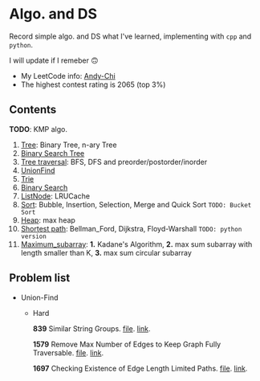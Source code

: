 # Algo. and DS
Record simple algo. and DS what I've learned, implementing with `cpp` and `python`.

I will update if I remeber :upside_down_face:

*   My LeetCode info: [Andy-Chi](https://leetcode.com/Andy-Chi/)
*   The highest contest rating is 2065 (top 3%)

## Contents
**TODO**: KMP algo.
1. [Tree](Tree/): Binary Tree, n-ary Tree
2. [Binary Search Tree](BST/)
3. [Tree traversal](Tree_traversal/): BFS, DFS and preorder/postorder/inorder
4. [UnionFind](Union-Find/)
5. [Trie](Trie/)
6. [Binary Search](Binary_Search/)
7. [ListNode](ListNode): LRUCache
8. [Sort](Sort): Bubble, Insertion, Selection, Merge and Quick Sort `TODO: Bucket Sort`
9. [Heap](Heap): max heap
10. [Shortest path](Shortest_path): Bellman_Ford, Dijkstra, Floyd-Warshall `TODO: python version`
11. [Maximum_subarray](Maximum_subarray): **1.** Kadane's Algorithm, **2.** max sum subarray with length smaller than K, **3.** max sum circular subarray


## Problem list

*   Union-Find
    *   Hard

        **839** Similar String Groups. [file](./problems/839/). [link](https://leetcode.com/problems/similar-string-groups/).

        **1579**  Remove Max Number of Edges to Keep Graph Fully Traversable. [file](./problems/1579/). [link](https://leetcode.com/problems/remove-max-number-of-edges-to-keep-graph-fully-traversable/description/).

        **1697** Checking Existence of Edge Length Limited Paths. [file](./problems/1697/). [link](https://leetcode.com/problems/checking-existence-of-edge-length-limited-paths/).
